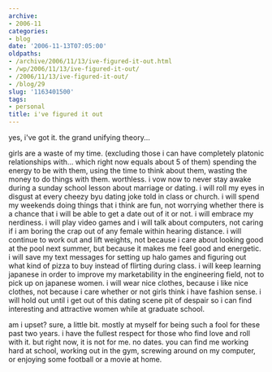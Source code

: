 ```yaml
---
archive:
- 2006-11
categories:
- blog
date: '2006-11-13T07:05:00'
oldpaths:
- /archive/2006/11/13/ive-figured-it-out.html
- /wp/2006/11/13/ive-figured-it-out/
- /2006/11/13/ive-figured-it-out/
- /blog/29
slug: '1163401500'
tags:
- personal
title: i've figured it out
---
```


yes, i've got it. the grand unifying theory...

girls are a waste of my time. (excluding those i can have completely
platonic relationships with... which right now equals about 5 of them)
spending the energy to be with them, using the time to think about them,
wasting the money to do things with them. worthless. i vow now to never
stay awake during a sunday school lesson about marriage or dating. i will
roll my eyes in disgust at every cheezy byu dating joke told in class or
church. i will spend my weekends doing things that i think are fun, not
worrying whether there is a chance that i will be able to get a date out
of it or not. i will embrace my nerdiness. i will play video games and
i will talk about computers, not caring if i am boring the crap out of any
female within hearing distance. i will continue to work out and lift
weights, not because i care about looking good at the pool next summer,
but because it makes me feel good and energetic. i will save my text
messages for setting up halo games and figuring out what kind of pizza to
buy instead of flirting during class. i will keep learning japanese in
order to improve my marketability in the engineering field, not to pick up
on japanese women. i will wear nice clothes, because i like nice clothes,
not because i care whether or not girls think i have fashion sense. i will
hold out until i get out of this dating scene pit of despair so i can find
interesting and attractive women while at graduate school.

am i upset? sure, a little bit. mostly at myself for being such a fool for
these past two years. i have the fullest respect for those who find love
and roll with it. but right now, it is not for me. no dates. you can find
me working hard at school, working out in the gym, screwing around on my
computer, or enjoying some football or a movie at home.

